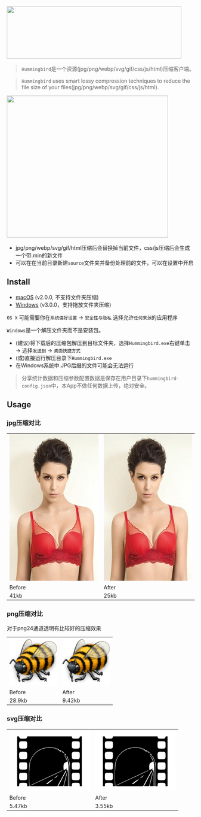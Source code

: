 <img src="https://raw.githubusercontent.com/thunkli/hummingbird/master/demo/logo.png" alt="" width="468" height="140">

> `Hummingbird`是一个资源(jpg/png/webp/svg/gif/css/js/html)压缩客户端。

> `Hummingbird` uses smart lossy compression techniques to reduce the file size of your files(jpg/png/webp/svg/gif/css/js/html). 

<img src="https://raw.githubusercontent.com/thunkli/hummingbird/master/demo/demo.png" alt="" width="432" height="379">

* jpg/png/webp/svg/gif/html压缩后会替换掉当前文件，css/js压缩后会生成一个带.min的新文件
* 可以在在当前目录新建`source`文件夹并备份处理前的文件，可以在设置中开启

## Install

* <a href="https://pan.baidu.com/s/1dFAaosL">macOS</a> (v2.0.0, 不支持文件夹压缩)
* <a href="https://pan.baidu.com/s/1146zRGqLFlDR27a7rUgr5w">Windows</a> (v3.0.0，支持拖放文件夹压缩)

`OS X` 可能需要你在`系统偏好设置` → `安全性与隐私` 选择允许`任何来源`的应用程序

`Windows`是一个解压文件夹而不是安装包。

* (建议)将下载后的压缩包解压到目标文件夹，选择`Hummingbird.exe`右键单击 → 选择`发送到` → `桌面快捷方式`
* (或)直接运行解压目录下`Hummingbird.exe`
* 在Windows系统中.JPG后缀的文件可能会无法运行

> 分享统计数据和压缩参数配置数据是保存在用户目录下`hummingbird-config.json`中，本App不做任何数据上传，绝对安全。

## Usage

### jpg压缩对比

<table>
    <tbody>
        <tr>
            <td><img src="./demo/jpg-before.jpg" alt="" width="280" height="392"></td>
            <td><img src="./demo/jpg-after.jpg" alt="" width="280" height="392"></td>
        </tr>
        <tr>
            <td>Before</td>
            <td>After</td>
        </tr>
        <tr>
            <td>41kb</td>
            <td>25kb</td>
        </tr>
    </tbody>
</table>

### png压缩对比

对于png24通道透明有比较好的压缩效果

<table>
    <tbody>
        <tr>
            <td><img src="./demo/png-before.png" alt="" width="128" height="128"></td>
            <td><img src="./demo/png-after.png" alt="" width="128" height="128"></td>
        </tr>
        <tr>
            <td>Before</td>
            <td>After</td>
        </tr>
        <tr>
            <td>28.9kb</td>
            <td>9.42kb</td>
        </tr>
    </tbody>
</table>

### svg压缩对比

<table>
    <tbody>
        <tr>
            <td><img src="./demo/svg-before.svg" alt="" width="216" height="164"></td>
            <td><img src="./demo/svg-after.svg" alt="" width="216" height="164"></td>
        </tr>
        <tr>
            <td>Before</td>
            <td>After</td>
        </tr>
        <tr>
            <td>5.47kb</td>
            <td>3.55kb</td>
        </tr>
    </tbody>
</table>


